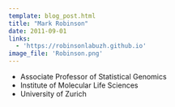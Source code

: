 ```yaml
---
template: blog_post.html
title: "Mark Robinson"
date: 2011-09-01
links:
  - 'https://robinsonlabuzh.github.io'
image_file: 'Robinson.png'
---
```


* Associate Professor of Statistical Genomics
* Institute of Molecular Life Sciences
* University of Zurich

<!--more-->

